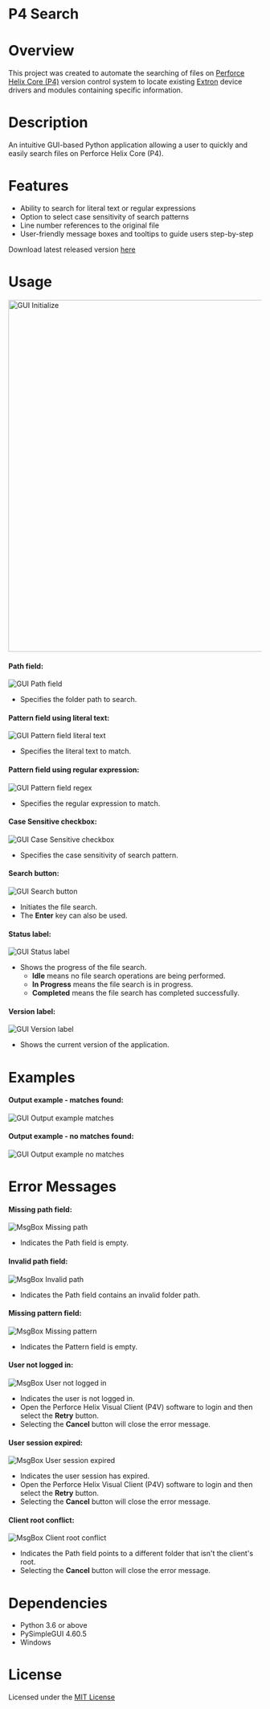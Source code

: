 # P4 Search

# Overview
This project was created to automate the searching of files on [Perforce Helix Core (P4)](https://www.perforce.com/products/helix-core/) version control system to locate existing [Extron](https://www.extron.com/) device drivers and modules containing specific information.

# Description
An intuitive GUI-based Python application allowing a user to quickly and easily search files on Perforce Helix Core (P4).

# Features
- Ability to search for literal text or regular expressions
- Option to select case sensitivity of search patterns
- Line number references to the original file
- User-friendly message boxes and tooltips to guide users step-by-step

Download latest released version [here](https://github.com/spmohara/P4-Search/releases/tag/v1.0.0)

# Usage
<img src="images/GUI%20Initialize.png" width="700" alt="GUI Initialize">

#### Path field:
![GUI Path field](images/GUI%20Path%20field.png)
- Specifies the folder path to search.

#### Pattern field using literal text:
![GUI Pattern field literal text](images/GUI%20Pattern%20field%20text.png)
- Specifies the literal text to match.

#### Pattern field using regular expression:
![GUI Pattern field regex](images/GUI%20Pattern%20field%20regex.png)
- Specifies the regular expression to match.

#### Case Sensitive checkbox:
![GUI Case Sensitive checkbox](images/GUI%20Case%20Sensitive%20checkbox.png)
- Specifies the case sensitivity of search pattern.

#### Search button:
![GUI Search button](images/GUI%20Search%20button.png)
- Initiates the file search.
- The **Enter** key can also be used.

#### Status label:
![GUI Status label](images/GUI%20Status%20label.png)
- Shows the progress of the file search.
    - **Idle** means no file search operations are being performed.
    - **In Progress** means the file search is in progress.
    - **Completed** means the file search has completed successfully.

#### Version label:
![GUI Version label](images/GUI%20Version%20label.png)
- Shows the current version of the application.

# Examples
#### Output example - matches found:
![GUI Output example matches](images/GUI%20Output%20example%20matches.png)

#### Output example - no matches found:
![GUI Output example no matches](images/GUI%20Output%20example%20no%20matches.png)

# Error Messages
#### Missing path field:
![MsgBox Missing path](images/MsgBox%20Missing%20path.png)
- Indicates the Path field is empty.

#### Invalid path field:
![MsgBox Invalid path](images/MsgBox%20Invalid%20path.png)
- Indicates the Path field contains an invalid folder path.

#### Missing pattern field:
![MsgBox Missing pattern](images/MsgBox%20Missing%20pattern.png)
- Indicates the Pattern field is empty.

#### User not logged in:
![MsgBox User not logged in](images/MsgBox%20User%20not%20logged%20in.png)
- Indicates the user is not logged in.
- Open the Perforce Helix Visual Client (P4V) software to login and then select the **Retry** button.
- Selecting the **Cancel** button will close the error message.

#### User session expired:
![MsgBox User session expired](images/MsgBox%20User%20session%20expired.png)
- Indicates the user session has expired.
- Open the Perforce Helix Visual Client (P4V) software to login and then select the **Retry** button.
- Selecting the **Cancel** button will close the error message.

#### Client root conflict:
![MsgBox Client root conflict](images/MsgBox%20Client%20root%20conflict.png)
- Indicates the Path field points to a different folder that isn't the client's root.
- Selecting the **Cancel** button will close the error message.

# Dependencies
- Python 3.6 or above
- PySimpleGUI 4.60.5
- Windows

# License
Licensed under the [MIT License](LICENSE)
